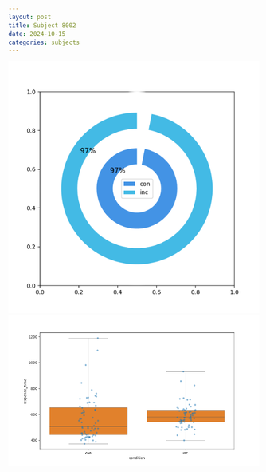 ```yaml
---
layout: post
title: Subject 8002
date: 2024-10-15
categories: subjects
---
```


![](data/8002/run-14/8002_accuracy_by_condition.png)
![](data/8002/run-14/8002_rt.png)
